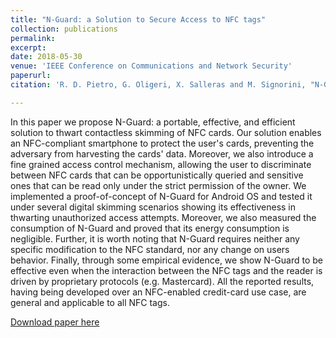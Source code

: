```yaml
---
title: "N-Guard: a Solution to Secure Access to NFC tags"
collection: publications
permalink: 
excerpt: 
date: 2018-05-30
venue: 'IEEE Conference on Communications and Network Security'
paperurl: 
citation: 'R. D. Pietro, G. Oligeri, X. Salleras and M. Signorini, "N-Guard: a Solution to Secure Access to NFC tags," 2018 IEEE Conference on Communications and Network Security (CNS), Beijing, 2018, pp. 1-9.'

---
```


In this paper we propose N-Guard: a portable, effective, and efficient solution to thwart contactless skimming of NFC cards. Our solution enables an NFC-compliant smartphone to protect the user's cards, preventing the adversary from harvesting the cards' data. Moreover, we also introduce a fine grained access control mechanism, allowing the user to discriminate between NFC cards that can be opportunistically queried and sensitive ones that can be read only under the strict permission of the owner. We implemented a proof-of-concept of N-Guard for Android OS and tested it under several digital skimming scenarios showing its effectiveness in thwarting unauthorized access attempts. Moreover, we also measured the consumption of N-Guard and proved that its energy consumption is negligible. Further, it is worth noting that N-Guard requires neither any specific modification to the NFC standard, nor any change on users behavior. Finally, through some empirical evidence, we show N-Guard to be effective even when the interaction between the NFC tags and the reader is driven by proprietary protocols (e.g. Mastercard). All the reported results, having being developed over an NFC-enabled credit-card use case, are general and applicable to all NFC tags.

[Download paper here](<http://ieeexplore.ieee.org/stamp/stamp.jsp?tp=&arnumber=8433182&isnumber=8433121>)

